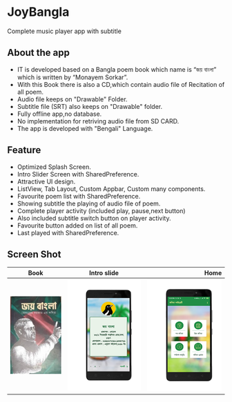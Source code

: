 # JoyBangla
Complete music player app with subtitle

## About the app
* IT is developed based on a Bangla poem book which name is “জয় বাংলা”
which is written by “Monayem Sorkar”.
* With this Book there is also a CD,which contain audio file of Recitation of all poem.
* Audio file keeps on "Drawable" Folder.
* Subtitle file (SRT) also keeps on "Drawable" folder.
* Fully offline app,no database.
* No implementation for retriving audio file from SD CARD.
* The app is developed with "Bengali" Language.


## Feature
* Optimized Splash Screen.
* Intro Slider Screen with SharedPreference.
* Attractive UI design.
* ListView, Tab Layout, Custom Appbar, Custom many components.
* Favourite poem list with SharedPreference.
* Showing subtitle the playing of audio file of poem.
* Complete player activity (included play, pause,next button)
* Also included subtitle switch button on player activity.
* Favourite button added on list of all poem.
* Last played with SharedPreference.

## Screen Shot

[book]: https://github.com/sabuj87/raw/blob/master/JoyBangla%20(Scrn%20sot)/Book.jpg
[intro]: https://github.com/sabuj87/raw/blob/master/JoyBangla%20(Scrn%20sot)/Intro%20slide.png
[home]: https://github.com/sabuj87/raw/blob/master/JoyBangla%20(Scrn%20sot)/Hone.png

|     Book      |     Intro slide       |  Home  |
| ------------- |:-------------:        | -----:|
|![alt text][book]  | ![alt text][intro] | ![alt text][home]  |
